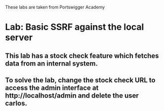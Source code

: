 These labs are taken from Portswigger Academy
# Lab: Basic SSRF against the local server <brz>
## This lab has a stock check feature which fetches data from an internal system.
## To solve the lab, change the stock check URL to access the admin interface at http://localhost/admin and delete the user carlos. <brz>
